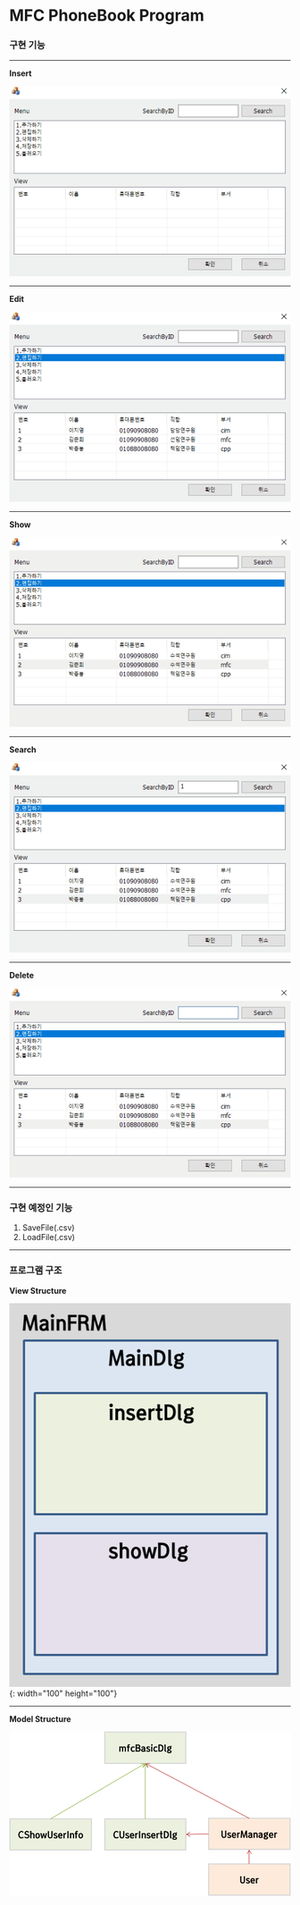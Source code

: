 # MFC PhoneBook Program

### 구현 기능
---

**Insert**

![insertFunction](./image/insertFunction.gif)

----

**Edit**

![editFunction](./image/editFunction.gif)

----

**Show**

![showFunction](./image/showFunction.gif)

----

**Search**

![searchFunction](./image/searchFunction.gif)

----

**Delete**

![deleteFunction](./image/deleteFunction.gif)

----

### 구현 예정인 기능

1. SaveFile(.csv)
2. LoadFile(.csv)


---

### 프로그램 구조

**View Structure**

![viewStructure](./image/viewStructure.png){: width="100" height="100"}

---

**Model Structure**

![ModelStructure](./image/ModelStructure.png)

